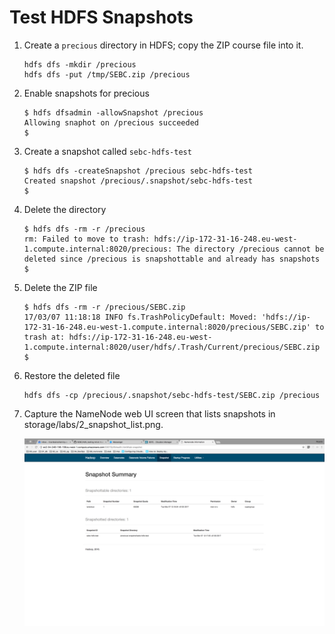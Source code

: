 # Test HDFS Snapshots

1. Create a `precious` directory in HDFS; copy the ZIP course file into it.

    ```code
    hdfs dfs -mkdir /precious
    hdfs dfs -put /tmp/SEBC.zip /precious
    ```

1. Enable snapshots for precious

    ```code
    $ hdfs dfsadmin -allowSnapshot /precious
    Allowing snaphot on /precious succeeded
    $
    ```

1. Create a snapshot called `sebc-hdfs-test`

    ```code
    $ hdfs dfs -createSnapshot /precious sebc-hdfs-test
    Created snapshot /precious/.snapshot/sebc-hdfs-test
    $
    ```

1. Delete the directory

    ```code
    $ hdfs dfs -rm -r /precious
    rm: Failed to move to trash: hdfs://ip-172-31-16-248.eu-west-1.compute.internal:8020/precious: The directory /precious cannot be deleted since /precious is snapshottable and already has snapshots
    $
    ```

1. Delete the ZIP file

    ```code
    $ hdfs dfs -rm -r /precious/SEBC.zip
    17/03/07 11:18:18 INFO fs.TrashPolicyDefault: Moved: 'hdfs://ip-172-31-16-248.eu-west-1.compute.internal:8020/precious/SEBC.zip' to trash at: hdfs://ip-172-31-16-248.eu-west-1.compute.internal:8020/user/hdfs/.Trash/Current/precious/SEBC.zip
    $
    ```

1. Restore the deleted file

    ```code
    hdfs dfs -cp /precious/.snapshot/sebc-hdfs-test/SEBC.zip /precious
    ```

1. Capture the NameNode web UI screen that lists snapshots in storage/labs/2_snapshot_list.png.

    ![Snapshot Summary](2_snapshot_list.png)